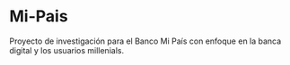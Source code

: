 # Mi-Pais
Proyecto de investigación para el Banco Mi País con enfoque en la banca digital y los usuarios millenials.
